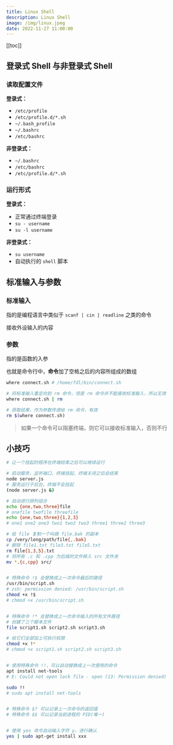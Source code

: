 ```yaml
---
title: Linux Shell
description: Linux Shell
image: /img/linux.jpeg
date: 2022-11-27 11:00:00
---
```


[[toc]]

## 登录式 Shell 与非登录式 Shell

### 读取配置文件

**登录式：**
- `/etc/profile`
- `/etc/profile.d/*.sh`
- `~/.bash_profile`
- `~/.bashrc`
- `/etc/bashrc`

**非登录式：**
- `~/.bashrc`
- `/etc/bashrc`
- `/etc/profile.d/*.sh`

### 运行形式

**登录式：**
- 正常通过终端登录
- `su - username`
- `su -l username`

**非登录式：**
- `su username`
- 自动执行的 `shell` 脚本

## 标准输入与参数

### 标准输入

指的是编程语言中类似于 `scanf | cin | readline` 之类的命令

接收外设输入的内容

### 参数

指的是函数的入参

也就是命令行中，**命令**加了空格之后的内容所组成的数组

```bash
where connect.sh # /home/fdl/bin/connect.sh

# 将标准输入重定向到 rm 命令，但是 rm 命令并不能接收标准输入，所以无效
where connect.sh | rm

# 获取结果，作为参数传递给 rm 命令，有效
rm $(where connect.sh)
```

> 如果一个命令可以阻塞终端，则它可以接收标准输入，否则不行

## 小技巧

```bash
# 让一个挂起的程序在终端结束之后可以继续运行

# 启动服务，监听端口，终端挂起，终端关闭之后会结束
node server.js
# 服务运行于后台，终端不会挂起
(node server.js &)

# 自动进行排列组合
echo {one,two,three}file
# onefile twofile threefile
echo {one,two,three}{1,2,3}
# one1 one2 one3 two1 two2 two3 three1 three2 three3

# 给 file 复制一个叫做 file.bak 的副本
cp /very/long/path/file{,.bak}
# 删除 file1.txt file3.txt file5.txt
rm file{1,3,5}.txt
# 将所有 .c 和 .cpp 为后缀的文件移入 src 文件夹
mv *.{c,cpp} src/


# 特殊命令 !$ 会替换成上一次命令最后的路径
/usr/bin/script.sh
# zsh: permission denied: /usr/bin/script.sh
chmod +x !$
# chmod +x /usr/bin/script.sh


# 特殊命令 !* 会替换成上一次命令输入的所有文件路径
# 创建了三个脚本文件
file script1.sh script2.sh script3.sh

# 给它们全部加上可执行权限
chmod +x !*
# chmod +x script1.sh script2.sh script3.sh


# 使用特殊命令 !!，可以自动替换成上一次使用的命令
apt install net-tools
# E: Could not open lock file - open (13: Permission denied)

sudo !!
# sudo apt install net-tools


# 特殊命令 $? 可以记录上一次命令的返回值
# 特殊命令 $$ 可以记录当前进程的 PID(唯一)


# 使用 yes 命令自动输入字符 y，进行确认
yes | sudo apt-get install xxx
```
